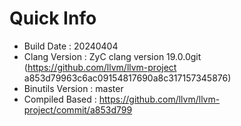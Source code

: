 # Quick Info
* Build Date : 20240404
* Clang Version : ZyC clang version 19.0.0git (https://github.com/llvm/llvm-project a853d79963c6ac09154817690a8c317157345876)
* Binutils Version : master
* Compiled Based : https://github.com/llvm/llvm-project/commit/a853d799

